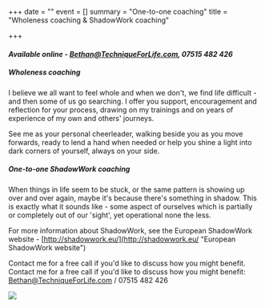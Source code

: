 +++
date = ""
event = []
summary = "One-to-one coaching"
title = "Wholeness coaching & ShadowWork coaching"

+++
#### _Available online - Bethan@TechniqueForLife.com, 07515 482 426_

##### **_Wholeness_ coaching**

I believe we all want to feel whole and when we don't, we find life difficult - and then some of us go searching.  I offer you support, encouragement and reflection for your process, drawing on my trainings and on years of experience of my own and others' journeys.

See me as your personal cheerleader, walking beside you as you move forwards, ready to lend a hand when needed or help you shine a light into dark corners of yourself, always on your side.

##### One-to-one **_ShadowWork_ coaching**

When things in life seem to be stuck, or the same pattern is showing up over and over again, maybe it's because there's something in shadow.  This is exactly what it sounds like - some aspect of ourselves which is partially or completely out of our 'sight', yet operational none the less.

For more information about ShadowWork, see the European ShadowWork website -  [http://shadowwork.eu/](http://shadowwork.eu/ "European ShadowWork website")

Contact me for a free call if you'd like to discuss how you might benefit.  Contact me for a free call if you'd like to discuss how you might benefit:   [Bethan@TechniqueForLife.com](mailto:Bethan@techniqueforlife.com) / 07515 482 426

![](/uploads/bethanevansoutdoorsml.jpg)
